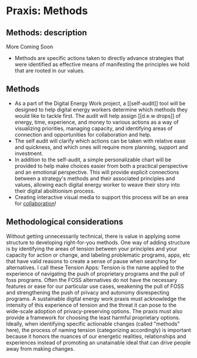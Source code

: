 # Praxis: Methods

## Methods: description
More Coming Soon
- Methods are specific actions taken to directly advance strategies that were identified as effective means of manifesting the principles we hold that are rooted in our values. 

## Methods 
- As a part of the Digital Energy Work project, a [[self-audit]] tool will be designed to help digital energy workers determine which methods they would like to tackle first. The audit will help assign [[d.e.w drops]] of energy, time, experience, and money to various actions as a way of visualizing priorities, managing capacity, and identifying areas of connection and opportunities for collaboration and help.
- The self audit will clarify which actions can be taken with relative ease and quickness, and which ones will require more planning, support and investment.
- In addition to the self-audit, a simple personalizable chart will be provided to help make choices easier from both a practical perspective and an emotional perspective. This will provide explicit connections between a strategy's methods and their associated principles and values, allowing each digital energy worker to weave their story into their digital abolitionism process.
- Creating interactive visual media to support this process will be an area for [collaboration](collaborators.md)! 

## Methodological considerations 
Without getting unnecessarily technical, there is value in applying some structure to developing right-for-you methods. One way of adding structure is by identifying the areas of tension between your principles and your capacity for action or change, and labeling problematic programs, apps, etc that have valid reasons to create a sense of pause when searching for alternatives.
I call these Tension Apps: Tension is the name applied to the experience of navigating the push of proprietary programs and the pull of foss programs. Often the FOSS alternatives do not have the necessary features or ease for our particular use cases, weakening the pull of FOSS and strengthening the push of privacy and autonomy disrespecting programs.
A sustainable digital energy work praxis must acknowledge the intensity of this experience of tension and the threat it can pose to the wide-scale adoption of privacy-preserving options. The praxis must also provide a framework for choosing the least harmful proprietary options.
Ideally, when identifying specific actionable changes (called "methods" here), the process of naming tension (categorizing accordingly) is important because it honors the nuances of our energetic realities, relationships and experiences instead of promoting an unatainable ideal that can drive people away from making changes.
